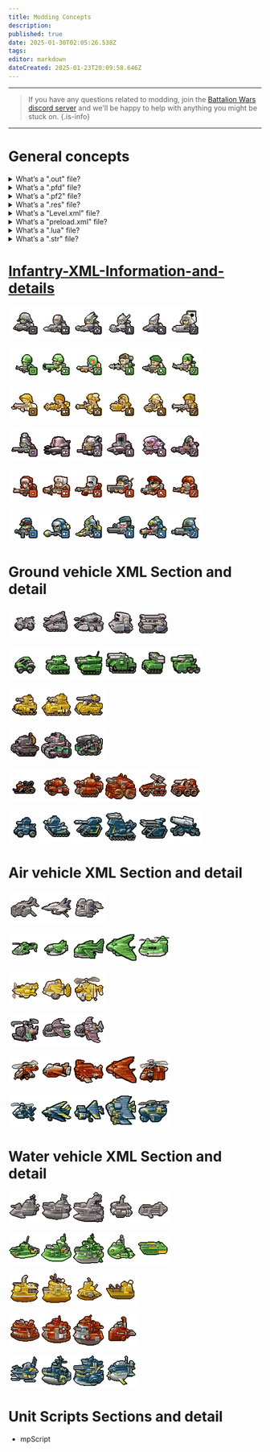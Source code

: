 ```yaml
---
title: Modding Concepts
description: 
published: true
date: 2025-01-30T02:05:26.538Z
tags: 
editor: markdown
dateCreated: 2025-01-23T20:09:58.646Z
---
```


---

> If you have any questions related to modding, join the [Battalion Wars discord server](https://discord.gg/aPvrTsDARJ)  and we'll be happy to help with anything you might be stuck on.
{.is-info}

---

# General concepts

<details>
<summary>What’s a ".out" file?</summary>
  
Battalion Wars 1 and 2 utilize the **.out** file that defines the geographical data for each level, including the terrain the player interacts with and specifies ground textures. Objects that are not part of the walkable ground are defined separately in the **Level.xml** file.
  
While the file format remains undocumented, it is consistent across both games, as **.out** files from one game function seamlessly in the other—aside from issues with missing textures.
  
<br>  
  
| Battalion Wars 1 | Battalion Wars 2 |
| --- | --- |
| ![screenshot_2025-01-23_200715.png](/screenshot_2025-01-23_200715.png)  | ![screenshot_2025-01-23_200249.png](/screenshot_2025-01-23_200249.png) |

</details>

<details>
<summary>What’s a ".pfd" file?</summary>

Battalion Wars 1 utilizes the **.pf2**, though no documentation currently exists for this file. Any information it would be much appreciated.
  
<br>
  
| Battalion Wars 1 |
| --- |
| ![screenshot_2025-01-23_200818.png](/screenshot_2025-01-23_200818.png) |

</details>

<details>
<summary>What’s a ".pf2" file?</summary>
  
Battalion Wars 2 utilizes the **.pf2** file that appears to define level boundaries, facilitate pathfinding, and potentially assist in calculations related to map zones.
  
For more detailed information, check out the [PF2 Documentation](/en/home/Modding-Dictionary/pf2) page to learn more.

<br>
  
| Battalion Wars 2 |
| --- |
| ![screenshot_2025-01-23_200840.png](/screenshot_2025-01-23_200840.png) |
  
</details>

<details>
<summary>What’s a ".res" file?</summary>
  
Battalion Wars 1 and 2 utilize resource files with the **.res** extension to store various assets for each level including models, textures, sounds, animations, effects, and scripts.

Each level has its own dedicated resource file. By default, levels cannot access assets that are not contained within their respective **.res** file.

<br>  
  
| Battalion Wars 1 | Battalion Wars 2 |
| --- | --- |
| ![screenshot_2025-01-23_170837.png](/screenshot_2025-01-23_170837.png) | ![screenshot_2025-01-23_170811.png](/screenshot_2025-01-23_170811.png) |
  
</details>

<details>
<summary>What’s a "Level.xml" file?</summary>
  
Battalion Wars 1 and 2 utilize a **level.xml** for each level that contain all the objects within that level including scenery, units, unit classes, cameras, etc.

<br>  
  
| Battalion Wars 1 | Battalion Wars 2 |
| --- | --- |
| ![screenshot_2025-01-23_193720.png](/screenshot_2025-01-23_193720.png) | ![screenshot_2025-01-23_193656.png](/screenshot_2025-01-23_193656.png) |

</details>

<details>
<summary>What’s a "preload.xml" file?</summary>
  
Battalion Wars 1 and 2 utilize a **preload.xml** for each level that defines general information about the level including its music, certain damage modifiers, memory values, etc.

<br>  
  
| Battalion Wars 1 | Battalion Wars 2 |
| --- | --- |
| ![screenshot_2025-01-23_195629.png](/screenshot_2025-01-23_195629.png) | ![screenshot_2025-01-23_195609.png](/screenshot_2025-01-23_195609.png) |
  
<br>  

---  
  
> **_Damage Armour Bonus object_:** 
Note that **mAlliedDamage/ArmourBonus** and **mEnemyDamage/ArmourBonus** are always set to 1.000000 in all fields in every level in both games. 
{.is-info} 
 
---  
  
In Battalion Wars 1, every level except Tomb of the Unknown Soldiers: ID **1100012909** (TotUS has this table available but uses table ID **2138055993** (below) instead)

<br>  

| Every level except TotUS | | Value |
| --- | --- | --- | 
| mPlayerDamageBonus | = | 1.500000 |
| mPlayerArmourBonus | = | 0.600000 |
| mPlayerRaceDamageBonus | = | 1.200000 |  
| mPlayerRaceArmourBonus | = | 0.700000 |

<br> 
  
| Tomb of the Unknown Soldiers | | Value |
| --- | --- | --- | 
| mPlayerDamageBonus | = | 1.000000 |
| mPlayerArmourBonus | = | 1.000000 |
| mPlayerRaceDamageBonus | = | 1.000000 |  
| mPlayerRaceArmourBonus | = | 1.000000 |  

These define how much damage units either controlled directly by the player **(mPlayerDamage/ArmourBonus)**, commanded by the player **(mPlayerRaceDamage/ArmourBonus)**, assisting the player **(mAlliedDamage/ArmourBonus)**, or opposed by any combination of the other 3 **(mEnemyDamage/ArmourBonus)** deal/take.

---  
  
> In the vanilla games, all of the multipliers for the **Allied** and **Enemy** factions are set to **1.000000**, which is neutral effect. In vanilla **BW2**, these generally decrease over the course of the campaign, making it harder and harder to destroy units or survive attacks as the game goes on.
{.is-info}
  
</details>

<details>
<summary>What’s a ".lua" file?</summary>
  
A **.lua** file is a script written in the Lua programming language, often used for game scripting and configuration. It has a **.lua** extension and is commonly embedded into applications for controlling logic and behaviors.

<br>  
  
| Battalion Wars 1 | Battalion Wars 2 |
| --- | --- |
| ![screenshot_2025-01-23_220407.png](/screenshot_2025-01-23_220407.png) | ![screenshot_2025-01-23_220346.png](/screenshot_2025-01-23_220346.png) |
  
</details>

<details>
<summary>What’s a ".str" file?</summary>
  
Battalion Wars 1 and 2 utilize a **.str** that store **English, French, German, Italian, Japanese, Spanish** and in **Battalion wars 2, British English** text strings used in the game, with each string identified by a unique number.
  
These numbers allow the game engine to reference specific text for dialogues, menus, mission briefings, Unit names, or system messages efficiently.

<br>  
  
| Battalion Wars 1 | Battalion Wars 2 |
| --- | --- |
| ![screenshot_2025-01-23_205827.png](/screenshot_2025-01-23_205827.png) | ![screenshot_2025-01-23_205858.png](/screenshot_2025-01-23_205858.png) |
  
</details>

# [Infantry-XML-Information-and-details](/en/home/Modding-Concepts/Infantry-XML-Information-and-details) 

![s_grunt01.dxt1.4108.0.255.2.93.-1.png](/s_grunt01.dxt1.4108.0.255.2.93.-1.png)![s_antiarm01.dxt1.4108.0.255.2.64.-1.png](/s_antiarm01.dxt1.4108.0.255.2.64.-1.png)![s_hose01.dxt1.4108.0.255.2.72.-1.png](/s_hose01.dxt1.4108.0.255.2.72.-1.png)![s_antiair01.dxt1.4108.0.255.2.66.-1.png](/s_antiair01.dxt1.4108.0.255.2.66.-1.png)![s_parabolic01.dxt1.4108.0.255.2.78.-1.png](/s_parabolic01.dxt1.4108.0.255.2.78.-1.png)![s_hmg01.dxt1.4108.0.255.2.62.-1.png](/s_hmg01.dxt1.4108.0.255.2.62.-1.png)

![wf_grunt01.png](/wf_grunt01.png)![wf_antiarm01.dxt1.4108.0.255.2.54.-1.png](/wf_antiarm01.dxt1.4108.0.255.2.54.-1.png)![wf_hose01.dxt1.4108.0.255.2.60.-1.png](/wf_hose01.dxt1.4108.0.255.2.60.-1.png)![wf_antiair01.dxt1.4108.0.255.2.59.-1.png](/wf_antiair01.dxt1.4108.0.255.2.59.-1.png)![wf_parabolic01.dxt1.4108.0.255.2.82.-1.png](/wf_parabolic01.dxt1.4108.0.255.2.82.-1.png)![wf_hmg01.dxt1.4108.0.255.2.53.-1.png](/wf_hmg01.dxt1.4108.0.255.2.53.-1.png)

![icon_anglogrunt.dxt1.4108.0.255.2.69.-1.png](/icon_anglogrunt.dxt1.4108.0.255.2.69.-1.png)![ai_antiarm01.dxt1.4108.0.255.2.73.-1.png](/ai_antiarm01.dxt1.4108.0.255.2.73.-1.png)![ai_hose01.dxt1.4108.0.255.2.69.-1.png](/ai_hose01.dxt1.4108.0.255.2.69.-1.png)![ai_antiair01.dxt1.4108.0.255.2.68.-1.png](/ai_antiair01.dxt1.4108.0.255.2.68.-1.png)![ai_parabolic01.dxt1.4108.0.255.2.65.-1.png](/ai_parabolic01.dxt1.4108.0.255.2.65.-1.png)![ai_hmg01.dxt1.4108.0.255.2.77.-1.png](/ai_hmg01.dxt1.4108.0.255.2.77.-1.png)

![u_grunt01.dxt1.4108.0.255.2.64.-1.png](/u_grunt01.dxt1.4108.0.255.2.64.-1.png)![u_antiarm01.dxt1.4108.0.255.2.65.-1.png](/u_antiarm01.dxt1.4108.0.255.2.65.-1.png)![u_hose01.dxt1.4108.0.255.2.69.-1.png](/u_hose01.dxt1.4108.0.255.2.69.-1.png)![u_antiair01.dxt1.4108.0.255.2.72.-1.png](/u_antiair01.dxt1.4108.0.255.2.72.-1.png)![u_parabolic01.dxt1.4108.0.255.2.75.-1.png](/u_parabolic01.dxt1.4108.0.255.2.75.-1.png)![u_hmg01.dxt1.4108.0.255.2.74.-1.png](/u_hmg01.dxt1.4108.0.255.2.74.-1.png)

![t_grunt01.dxt1.4108.0.255.2.69.-1.png](/t_grunt01.dxt1.4108.0.255.2.69.-1.png)![t_antiarm01.dxt1.4108.0.255.2.60.-1.png](/t_antiarm01.dxt1.4108.0.255.2.60.-1.png)![t_hose01.dxt1.4108.0.255.2.53.-1.png](/t_hose01.dxt1.4108.0.255.2.53.-1.png)![t_antiair01.dxt1.4108.0.255.2.57.-1.png](/t_antiair01.dxt1.4108.0.255.2.57.-1.png)![t_parabolic01.dxt1.4108.0.255.2.57.-1.png](/t_parabolic01.dxt1.4108.0.255.2.57.-1.png)![t_hmg01.dxt1.4108.0.255.2.58.-1.png](/t_hmg01.dxt1.4108.0.255.2.58.-1.png)

![x_grunt01.dxt1.4108.0.255.2.61.-1.png](/x_grunt01.dxt1.4108.0.255.2.61.-1.png)![x_antiarm01.dxt1.4108.0.255.2.56.-1.png](/x_antiarm01.dxt1.4108.0.255.2.56.-1.png)![x_hose01.dxt1.4108.0.255.2.55.-1.png](/x_hose01.dxt1.4108.0.255.2.55.-1.png)![x_antiair01.dxt1.4108.0.255.2.59.-1.png](/x_antiair01.dxt1.4108.0.255.2.59.-1.png)![x_parabolic01.dxt1.4108.0.255.2.63.-1.png](/x_parabolic01.dxt1.4108.0.255.2.63.-1.png)![x_hmg01.dxt1.4108.0.255.2.60.-1.png](/x_hmg01.dxt1.4108.0.255.2.60.-1.png)

# Ground vehicle XML Section and detail

![s_reco01.dxt1.4108.0.255.2.95.-1.png](/s_reco01.dxt1.4108.0.255.2.95.-1.png)![s_ltnk01.dxt1.4108.0.255.2.17.-1.png](/s_ltnk01.dxt1.4108.0.255.2.17.-1.png)![s_htnk01.dxt1.4108.0.255.2.20.-1.png](/s_htnk01.dxt1.4108.0.255.2.20.-1.png)![s_aa01.dxt1.4108.0.255.2.36.-1.png](/s_aa01.dxt1.4108.0.255.2.36.-1.png)![s_art01.dxt1.4108.0.255.2.17.-1.png](/s_art01.dxt1.4108.0.255.2.17.-1.png)

![wf_reco01.dxt1.4108.0.255.2.20.-1.png](/wf_reco01.dxt1.4108.0.255.2.20.-1.png)![wf_ltnk01.dxt1.4108.0.255.2.21.-1.png](/wf_ltnk01.dxt1.4108.0.255.2.21.-1.png)![wf_htnk01.p8.4108.0.255.2.21.-1.png](/wf_htnk01.p8.4108.0.255.2.21.-1.png)![wf_bsta01.dxt1.4108.0.255.2.22.-1.png](/wf_bsta01.dxt1.4108.0.255.2.22.-1.png)![wf_aa01.dxt1.4108.0.255.2.19.-1.png](/wf_aa01.dxt1.4108.0.255.2.19.-1.png)![wf_art01.dxt1.4108.0.255.2.21.-1.png](/wf_art01.dxt1.4108.0.255.2.21.-1.png)

![ai_ltnk01.dxt1.4108.0.255.2.39.-1.png](/ai_ltnk01.dxt1.4108.0.255.2.39.-1.png)![ai_htnk01.dxt1.4108.0.255.2.36.-1.png](/ai_htnk01.dxt1.4108.0.255.2.36.-1.png)![ai_art01.dxt1.4108.0.255.2.27.-1.png](/ai_art01.dxt1.4108.0.255.2.27.-1.png)

![u_htnk01.dxt1.4108.0.255.2.28.-1.png](/u_htnk01.dxt1.4108.0.255.2.28.-1.png)![u_bsta01.dxt1.4108.0.255.2.27.-1.png](/u_bsta01.dxt1.4108.0.255.2.27.-1.png)![u_art01.dxt1.4108.0.255.2.25.-1.png](/u_art01.dxt1.4108.0.255.2.25.-1.png)

![t_reco01.dxt1.4108.0.255.2.19.-1.png](/t_reco01.dxt1.4108.0.255.2.19.-1.png)![t_ltnk01.dxt1.4108.0.255.2.20.-1.png](/t_ltnk01.dxt1.4108.0.255.2.20.-1.png)![t_htnk01.dxt1.4108.0.255.2.21.-1.png](/t_htnk01.dxt1.4108.0.255.2.21.-1.png)![t_bsta01.dxt1.4108.0.255.2.19.-1.png](/t_bsta01.dxt1.4108.0.255.2.19.-1.png)![t_aa01.dxt1.4108.0.255.2.23.-1.png](/t_aa01.dxt1.4108.0.255.2.23.-1.png)![t_art01.dxt1.4108.0.255.2.21.-1.png](/t_art01.dxt1.4108.0.255.2.21.-1.png)

![x_ltra01.dxt1.4108.0.255.2.32.-1.png](/x_ltra01.dxt1.4108.0.255.2.32.-1.png)![x_ltnk01.dxt1.4108.0.255.2.22.-1.png](/x_ltnk01.dxt1.4108.0.255.2.22.-1.png)![x_htnk01.dxt1.4108.0.255.2.24.-1.png](/x_htnk01.dxt1.4108.0.255.2.24.-1.png)![x_bsta01.dxt1.4108.0.255.2.30.-1.png](/x_bsta01.dxt1.4108.0.255.2.30.-1.png)![x_aa01.dxt1.4108.0.255.2.20.-1.png](/x_aa01.dxt1.4108.0.255.2.20.-1.png)![x_art01.dxt1.4108.0.255.2.76.-1.png](/x_art01.dxt1.4108.0.255.2.76.-1.png)

# Air vehicle XML Section and detail

![s_gshp01.dxt1.4108.0.255.2.15.-1.png](/s_gshp01.dxt1.4108.0.255.2.15.-1.png)![s_ftr01.dxt1.4108.0.255.2.24.-1.png](/s_ftr01.dxt1.4108.0.255.2.24.-1.png)![s_tpt01.dxt1.4108.0.255.2.18.-1.png](/s_tpt01.dxt1.4108.0.255.2.18.-1.png)

![wf_gshp01.dxt1.4108.0.255.2.19.-1.png](/wf_gshp01.dxt1.4108.0.255.2.19.-1.png)![wf_ftr01.dxt1.4108.0.255.2.20.-1.png](/wf_ftr01.dxt1.4108.0.255.2.20.-1.png)![wf_bomber01.dxt1.4108.0.255.2.18.-1.png](/wf_bomber01.dxt1.4108.0.255.2.18.-1.png)![wf_srato01.dxt1.4108.0.255.2.19.-1.png](/wf_srato01.dxt1.4108.0.255.2.19.-1.png)![wf_tpt01.dxt1.4108.0.255.2.22.-1.png](/wf_tpt01.dxt1.4108.0.255.2.22.-1.png)

![ai_ftr01.dxt1.4108.0.255.2.39.-1.png](/ai_ftr01.dxt1.4108.0.255.2.39.-1.png)![ai_bomber01.dxt1.4108.0.255.2.32.-1.png](/ai_bomber01.dxt1.4108.0.255.2.32.-1.png)![ai_tpt01.dxt1.4108.0.255.2.34.-1.png](/ai_tpt01.dxt1.4108.0.255.2.34.-1.png)

![u_gshp01.dxt1.4108.0.255.2.37.-1.png](/u_gshp01.dxt1.4108.0.255.2.37.-1.png)![u_ftr01.dxt1.4108.0.255.2.24.-1.png](/u_ftr01.dxt1.4108.0.255.2.24.-1.png)![u_bomber01.dxt1.4108.0.255.2.24.-1.png](/u_bomber01.dxt1.4108.0.255.2.24.-1.png)

![t_gshp01.dxt1.4108.0.255.2.20.-1.png](/t_gshp01.dxt1.4108.0.255.2.20.-1.png)![t_ftr01.dxt1.4108.0.255.2.31.-1.png](/t_ftr01.dxt1.4108.0.255.2.31.-1.png)![t_bomber01.dxt1.4108.0.255.2.21.-1.png](/t_bomber01.dxt1.4108.0.255.2.21.-1.png)![t_srato01.dxt1.4108.0.255.2.41.-1.png](/t_srato01.dxt1.4108.0.255.2.41.-1.png)![t_tpt01.dxt1.4108.0.255.2.20.-1.png](/t_tpt01.dxt1.4108.0.255.2.20.-1.png)

![x_gshp01.dxt1.4108.0.255.2.21.-1.png](/x_gshp01.dxt1.4108.0.255.2.21.-1.png)![x_ftr01.dxt1.4108.0.255.2.19.-1.png](/x_ftr01.dxt1.4108.0.255.2.19.-1.png)![x_bomber01.dxt1.4108.0.255.2.22.-1.png](/x_bomber01.dxt1.4108.0.255.2.22.-1.png)![x_srato01.dxt1.4108.0.255.2.21.-1.png](/x_srato01.dxt1.4108.0.255.2.21.-1.png)![x_tpt01.dxt1.4108.0.255.2.20.-1.png](/x_tpt01.dxt1.4108.0.255.2.20.-1.png)

# Water vehicle XML Section and detail

![s_frigate01.dxt1.4108.0.255.2.21.-1.png](/s_frigate01.dxt1.4108.0.255.2.21.-1.png)![s_bshp01.dxt1.4108.0.255.2.18.-1.png](/s_bshp01.dxt1.4108.0.255.2.18.-1.png)![s_dnought01.dxt1.4108.0.255.2.29.-1.png](/s_dnought01.dxt1.4108.0.255.2.29.-1.png)![s_sub01.dxt1.4108.0.255.2.12.-1.png](/s_sub01.dxt1.4108.0.255.2.12.-1.png)![s_lcraft01.dxt1.4108.0.255.2.12.-1.png](/s_lcraft01.dxt1.4108.0.255.2.12.-1.png)

![wf_frigate01.dxt1.4108.0.255.2.19.-1.png](/wf_frigate01.dxt1.4108.0.255.2.19.-1.png)![wf_bship01.dxt1.4108.0.255.2.19.-1.png](/wf_bship01.dxt1.4108.0.255.2.19.-1.png)![wf_dnought01.dxt1.4108.0.255.2.22.-1.png](/wf_dnought01.dxt1.4108.0.255.2.22.-1.png)![wf_sub01.dxt1.4108.0.255.2.23.-1.png](/wf_sub01.dxt1.4108.0.255.2.23.-1.png)![wf_lcraft01.dxt1.4108.0.255.2.16.-1.png](/wf_lcraft01.dxt1.4108.0.255.2.16.-1.png)

![ai_frigate01.dxt1.4108.0.255.2.30.-1.png](/ai_frigate01.dxt1.4108.0.255.2.30.-1.png)![ai_bship01.dxt1.4108.0.255.2.38.-1.png](/ai_bship01.dxt1.4108.0.255.2.38.-1.png)![ai_sub01.dxt1.4108.0.255.2.35.-1.png](/ai_sub01.dxt1.4108.0.255.2.35.-1.png)![ai_lcraft01.dxt1.4108.0.255.2.30.-1.png](/ai_lcraft01.dxt1.4108.0.255.2.30.-1.png)

![t_frigate01.dxt1.4108.0.255.2.19.-1.png](/t_frigate01.dxt1.4108.0.255.2.19.-1.png)![t_bship01.dxt1.4108.0.255.2.19.-1.png](/t_bship01.dxt1.4108.0.255.2.19.-1.png)![t_dnought01.dxt1.4108.0.255.2.15.-1.png](/t_dnought01.dxt1.4108.0.255.2.15.-1.png)![t_sub01.dxt1.4108.0.255.2.15.-1.png](/t_sub01.dxt1.4108.0.255.2.15.-1.png)

![x_frigate01.dxt1.4108.0.255.2.18.-1.png](/x_frigate01.dxt1.4108.0.255.2.18.-1.png)![x_bship01.dxt1.4108.0.255.2.17.-1.png](/x_bship01.dxt1.4108.0.255.2.17.-1.png)![x_dnought01.dxt1.4108.0.255.2.19.-1.png](/x_dnought01.dxt1.4108.0.255.2.19.-1.png)![x_sub01.dxt1.4108.0.255.2.20.-1.png](/x_sub01.dxt1.4108.0.255.2.20.-1.png)

# Unit Scripts Sections and detail

- mpScript














